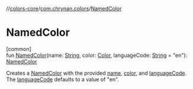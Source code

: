 //[colors-core](../../index.md)/[com.chrynan.colors](index.md)/[NamedColor](-named-color.md)

# NamedColor

[common]\
fun [NamedColor](-named-color.md)(name: [String](https://kotlinlang.org/api/latest/jvm/stdlib/kotlin/-string/index.html), color: [Color](-color/index.md), languageCode: [String](https://kotlinlang.org/api/latest/jvm/stdlib/kotlin/-string/index.html) = &quot;en&quot;): [NamedColor](-named-color/index.md)

Creates a [NamedColor](-named-color/index.md) with the provided [name](-named-color.md), [color](-named-color.md), and [languageCode](-named-color.md). The [languageCode](-named-color.md) defaults to a value of &quot;en&quot;.
